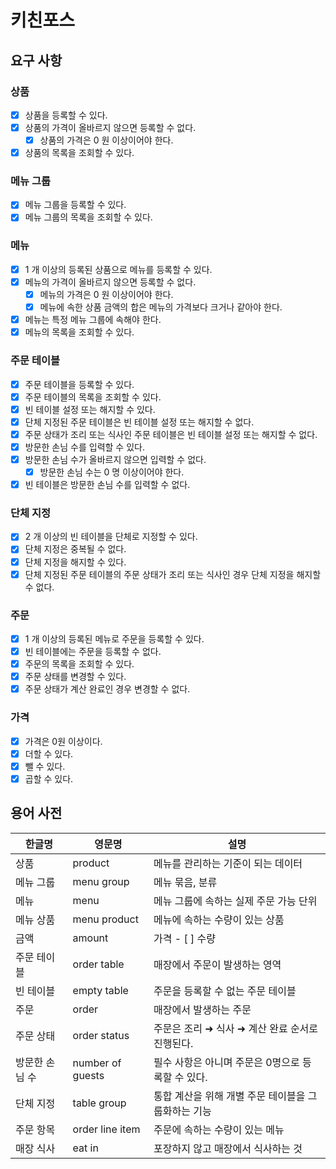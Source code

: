 # 키친포스

## 요구 사항

### 상품

 - [x] 상품을 등록할 수 있다.
 - [x] 상품의 가격이 올바르지 않으면 등록할 수 없다.
     - [x] 상품의 가격은 0 원 이상이어야 한다.
 - [x] 상품의 목록을 조회할 수 있다.

### 메뉴 그룹

 - [x] 메뉴 그룹을 등록할 수 있다.
 - [x] 메뉴 그룹의 목록을 조회할 수 있다.

### 메뉴

 - [x] 1 개 이상의 등록된 상품으로 메뉴를 등록할 수 있다.
 - [x] 메뉴의 가격이 올바르지 않으면 등록할 수 없다.
     - [x] 메뉴의 가격은 0 원 이상이어야 한다.
     - [x] 메뉴에 속한 상품 금액의 합은 메뉴의 가격보다 크거나 같아야 한다.
 - [x] 메뉴는 특정 메뉴 그룹에 속해야 한다.
 - [x] 메뉴의 목록을 조회할 수 있다.

### 주문 테이블

 - [x] 주문 테이블을 등록할 수 있다.
 - [x] 주문 테이블의 목록을 조회할 수 있다.
 - [x] 빈 테이블 설정 또는 해지할 수 있다.
 - [x] 단체 지정된 주문 테이블은 빈 테이블 설정 또는 해지할 수 없다.
 - [x] 주문 상태가 조리 또는 식사인 주문 테이블은 빈 테이블 설정 또는 해지할 수 없다.
 - [x] 방문한 손님 수를 입력할 수 있다.
 - [x] 방문한 손님 수가 올바르지 않으면 입력할 수 없다.
     - [x] 방문한 손님 수는 0 명 이상이어야 한다.
 - [x] 빈 테이블은 방문한 손님 수를 입력할 수 없다.

### 단체 지정

 - [X] 2 개 이상의 빈 테이블을 단체로 지정할 수 있다.
 - [X] 단체 지정은 중복될 수 없다.
 - [x] 단체 지정을 해지할 수 있다.
 - [x] 단체 지정된 주문 테이블의 주문 상태가 조리 또는 식사인 경우 단체 지정을 해지할 수 없다.

### 주문

 - [x] 1 개 이상의 등록된 메뉴로 주문을 등록할 수 있다.
 - [x] 빈 테이블에는 주문을 등록할 수 없다.
 - [x] 주문의 목록을 조회할 수 있다.
 - [x] 주문 상태를 변경할 수 있다.
 - [x] 주문 상태가 계산 완료인 경우 변경할 수 없다.

### 가격
 - [X] 가격은 0원 이상이다.
 - [X] 더할 수 있다.
 - [X] 뺄 수 있다.
 - [X] 곱할 수 있다.
 
## 용어 사전

| 한글명 | 영문명 | 설명 |
| --- | --- | --- |
| 상품 | product | 메뉴를 관리하는 기준이 되는 데이터 |
| 메뉴 그룹 | menu group | 메뉴 묶음, 분류 |
| 메뉴 | menu | 메뉴 그룹에 속하는 실제 주문 가능 단위 |
| 메뉴 상품 | menu product | 메뉴에 속하는 수량이 있는 상품 |
| 금액 | amount | 가격  - [ ] 수량 |
| 주문 테이블 | order table | 매장에서 주문이 발생하는 영역 |
| 빈 테이블 | empty table | 주문을 등록할 수 없는 주문 테이블 |
| 주문 | order | 매장에서 발생하는 주문 |
| 주문 상태 | order status | 주문은 조리 ➜ 식사 ➜ 계산 완료 순서로 진행된다. |
| 방문한 손님 수 | number of guests | 필수 사항은 아니며 주문은 0명으로 등록할 수 있다. |
| 단체 지정 | table group | 통합 계산을 위해 개별 주문 테이블을 그룹화하는 기능 |
| 주문 항목 | order line item | 주문에 속하는 수량이 있는 메뉴 |
| 매장 식사 | eat in | 포장하지 않고 매장에서 식사하는 것 |
